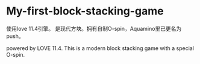 # My-first-block-stacking-game
使用love 11.4引擎。
是现代方块。拥有自制O-spin，Aquamino里已更名为push。

powered by LOVE 11.4.
This is a modern block stacking game with a special O-spin.
